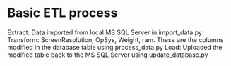 # Basic ETL process
Extract: Data imported from local MS SQL Server in import_data.py
Transform: ScreenResolution, OpSys, Weight, ram. These are the columns modified in the database table using process_data.py
Load: Uploaded the modified table back to the MS SQL Server using update_database.py
